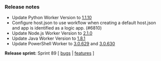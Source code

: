 ### Release notes
<!-- Please add your release notes in the following format:
- My change description (#PR)
-->
- Update Python Worker Version to [1.1.10](https://github.com/Azure/azure-functions-python-worker/releases/tag/1.1.10)
- Configure host.json to use workflow when creating a default host.json and app is identified as a logic app. (#6810)
- Update Node.js Worker Version to [2.1.0](https://github.com/Azure/azure-functions-nodejs-worker/releases/tag/v2.1.0)
- Update Java Worker Version to [1.8.1](https://github.com/Azure/azure-functions-java-worker/releases/tag/1.8.1)
- Update PowerShell Worker to [3.0.629](https://github.com/Azure/azure-functions-powershell-worker/releases/tag/v3.0.629) and [3.0.630](https://github.com/Azure/azure-functions-powershell-worker/releases/tag/v3.0.630)

**Release sprint:** Sprint 89
[ [bugs](https://github.com/Azure/azure-functions-host/issues?q=is%3Aissue+milestone%3A%22Functions+Sprint+89%22+label%3Abug+is%3Aclosed) | [features](https://github.com/Azure/azure-functions-host/issues?q=is%3Aissue+milestone%3A%22Functions+Sprint+89%22+label%3Afeature+is%3Aclosed) ]
